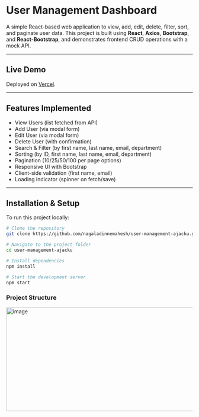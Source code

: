 # User Management Dashboard

A simple React-based web application to view, add, edit, delete, filter, sort, and paginate user data. This project is built using **React**, **Axios**, **Bootstrap**, and **React-Bootstrap**, and demonstrates frontend CRUD operations with a mock API.

---

## Live Demo

Deployed on [Vercel](https://user-management-ajacku-jw5a.vercel.app/).

---

## Features Implemented

- View Users (list fetched from API)
- Add User (via modal form)
- Edit User (via modal form)
- Delete User (with confirmation)
- Search & Filter (by first name, last name, email, department)
- Sorting (by ID, first name, last name, email, department)
- Pagination (10/25/50/100 per page options)
- Responsive UI with Bootstrap
- Client-side validation (first name, email)
- Loading indicator (spinner on fetch/save)

---

## Installation & Setup

To run this project locally:

```bash
# Clone the repository
git clone https://github.com/nagaladinnemahesh/user-management-ajacku.git

# Navigate to the project folder
cd user-management-ajacku

# Install dependencies
npm install

# Start the development server
npm start

```
### Project Structure
<img width="670" height="280" alt="image" src="https://github.com/user-attachments/assets/6ac5fd9f-a4bc-4a7b-9593-29dc888cd7f5" />

